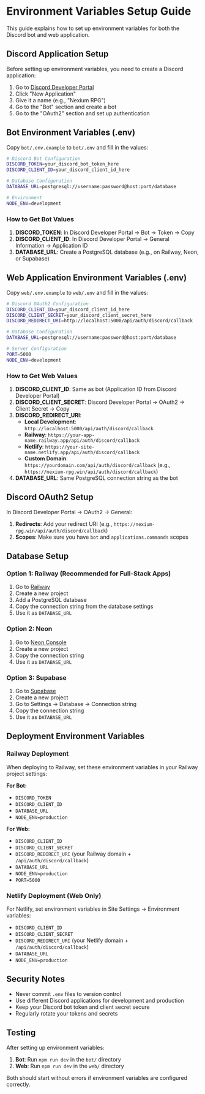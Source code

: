 # Environment Variables Setup Guide

This guide explains how to set up environment variables for both the Discord bot and web application.

## Discord Application Setup

Before setting up environment variables, you need to create a Discord application:

1. Go to [Discord Developer Portal](https://discord.com/developers/applications)
2. Click "New Application"
3. Give it a name (e.g., "Nexium RPG")
4. Go to the "Bot" section and create a bot
5. Go to the "OAuth2" section and set up authentication

## Bot Environment Variables (.env)

Copy `bot/.env.example` to `bot/.env` and fill in the values:

```bash
# Discord Bot Configuration
DISCORD_TOKEN=your_discord_bot_token_here
DISCORD_CLIENT_ID=your_discord_client_id_here

# Database Configuration
DATABASE_URL=postgresql://username:password@host:port/database

# Environment
NODE_ENV=development
```

### How to Get Bot Values

1. **DISCORD_TOKEN**: In Discord Developer Portal → Bot → Token → Copy
2. **DISCORD_CLIENT_ID**: In Discord Developer Portal → General Information → Application ID
3. **DATABASE_URL**: Create a PostgreSQL database (e.g., on Railway, Neon, or Supabase)

## Web Application Environment Variables (.env)

Copy `web/.env.example` to `web/.env` and fill in the values:

```bash
# Discord OAuth2 Configuration
DISCORD_CLIENT_ID=your_discord_client_id_here
DISCORD_CLIENT_SECRET=your_discord_client_secret_here
DISCORD_REDIRECT_URI=http://localhost:5000/api/auth/discord/callback

# Database Configuration
DATABASE_URL=postgresql://username:password@host:port/database

# Server Configuration
PORT=5000
NODE_ENV=development
```

### How to Get Web Values

1. **DISCORD_CLIENT_ID**: Same as bot (Application ID from Discord Developer Portal)
2. **DISCORD_CLIENT_SECRET**: Discord Developer Portal → OAuth2 → Client Secret → Copy
3. **DISCORD_REDIRECT_URI**:
   - **Local Development**: `http://localhost:5000/api/auth/discord/callback`
   - **Railway**: `https://your-app-name.railway.app/api/auth/discord/callback`
   - **Netlify**: `https://your-site-name.netlify.app/api/auth/discord/callback`
   - **Custom Domain**: `https://yourdomain.com/api/auth/discord/callback` (e.g., `https://nexium-rpg.win/api/auth/discord/callback`)
4. **DATABASE_URL**: Same PostgreSQL connection string as the bot

## Discord OAuth2 Setup

In Discord Developer Portal → OAuth2 → General:

1. **Redirects**: Add your redirect URI (e.g., `https://nexium-rpg.win/api/auth/discord/callback`)
2. **Scopes**: Make sure you have `bot` and `applications.commands` scopes

## Database Setup

### Option 1: Railway (Recommended for Full-Stack Apps)

1. Go to [Railway](https://railway.app/)
2. Create a new project
3. Add a PostgreSQL database
4. Copy the connection string from the database settings
5. Use it as `DATABASE_URL`

### Option 2: Neon

1. Go to [Neon Console](https://console.neon.tech/)
2. Create a new project
3. Copy the connection string
4. Use it as `DATABASE_URL`

### Option 3: Supabase

1. Go to [Supabase](https://supabase.com/)
2. Create a new project
3. Go to Settings → Database → Connection string
4. Copy the connection string
5. Use it as `DATABASE_URL`

## Deployment Environment Variables

### Railway Deployment

When deploying to Railway, set these environment variables in your Railway project settings:

**For Bot:**

- `DISCORD_TOKEN`
- `DISCORD_CLIENT_ID`
- `DATABASE_URL`
- `NODE_ENV=production`

**For Web:**

- `DISCORD_CLIENT_ID`
- `DISCORD_CLIENT_SECRET`
- `DISCORD_REDIRECT_URI` (your Railway domain + `/api/auth/discord/callback`)
- `DATABASE_URL`
- `NODE_ENV=production`
- `PORT=5000`

### Netlify Deployment (Web Only)

For Netlify, set environment variables in Site Settings → Environment variables:

- `DISCORD_CLIENT_ID`
- `DISCORD_CLIENT_SECRET`
- `DISCORD_REDIRECT_URI` (your Netlify domain + `/api/auth/discord/callback`)
- `DATABASE_URL`
- `NODE_ENV=production`

## Security Notes

- Never commit `.env` files to version control
- Use different Discord applications for development and production
- Keep your Discord bot token and client secret secure
- Regularly rotate your tokens and secrets

## Testing

After setting up environment variables:

1. **Bot**: Run `npm run dev` in the `bot/` directory
2. **Web**: Run `npm run dev` in the `web/` directory

Both should start without errors if environment variables are configured correctly.
